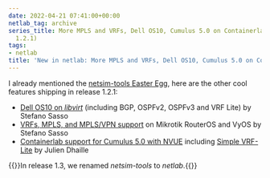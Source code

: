 ```yaml
---
date: 2022-04-21 07:41:00+00:00
netlab_tag: archive
series_title: More MPLS and VRFs, Dell OS10, Cumulus 5.0 on Containerlab (Release
  1.2.1)
tags:
- netlab
title: 'New in netlab: More MPLS and VRFs, Dell OS10, Cumulus 5.0 on Containerlab'
---
```

I already mentioned the [netsim-tools Easter Egg](/2022/04/netsim-tools-better-with-gui.html), here are the other cool features shipping in release 1.2.1:

- [Dell OS10 on *libvirt*](https://netlab.tools/labs/dellos10/) (including BGP, OSPFv2, OSPFv3 and VRF Lite) by Stefano Sasso
- [VRFs, MPLS, and MPLS/VPN support](https://netlab.tools/platforms/#supported-configuration-modules) on Mikrotik RouterOS and VyOS by Stefano Sasso
- [Containerlab support for Cumulus 5.0 with NVUE](https://netlab.tools/platforms/#supported-virtualization-providers) including [Simple VRF-Lite](https://netlab.tools/module/vrf/#module-vrf-platform-support) by Julien Dhaille

{{<note info>}}In release 1.3, we renamed *netsim-tools* to *netlab*.{{</note>}}
